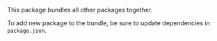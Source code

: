 This package bundles all other packages together.

To add new package to the bundle, be sure to update dependencies in `package.json`.